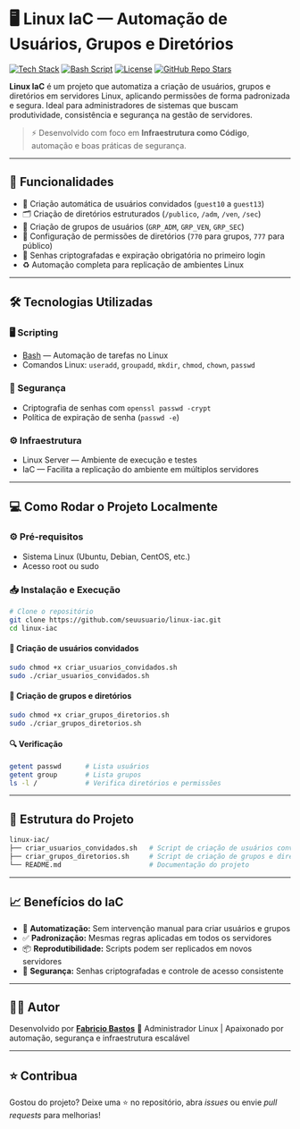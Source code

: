 # 🖥️ Linux IaC — Automação de Usuários, Grupos e Diretórios

[![Tech Stack](https://img.shields.io/badge/Stack-Linux_IaC-blueviolet?style=for-the-badge)](https://www.linux.org/)
[![Bash Script](https://img.shields.io/badge/Scripting-Bash-black?style=for-the-badge&logo=gnu-bash&logoColor=white)](https://www.gnu.org/software/bash/)
[![License](https://img.shields.io/badge/license-MIT-green?style=for-the-badge)](LICENSE)
[![GitHub Repo Stars](https://img.shields.io/github/stars/FabCode100/linux_IAC_Project?style=for-the-badge)](https://github.com/FabCode100/linux_IAC_Project/stargazers)

**Linux IaC** é um projeto que automatiza a criação de usuários, grupos e diretórios em servidores Linux, aplicando permissões de forma padronizada e segura. Ideal para administradores de sistemas que buscam produtividade, consistência e segurança na gestão de servidores.

> ⚡ Desenvolvido com foco em **Infraestrutura como Código**, automação e boas práticas de segurança.

---

## 🚀 Funcionalidades

- 👤 Criação automática de usuários convidados (`guest10` a `guest13`)  
- 🗂️ Criação de diretórios estruturados (`/publico`, `/adm`, `/ven`, `/sec`)  
- 👥 Criação de grupos de usuários (`GRP_ADM`, `GRP_VEN`, `GRP_SEC`)  
- 🔐 Configuração de permissões de diretórios (`770` para grupos, `777` para público)  
- 🔑 Senhas criptografadas e expiração obrigatória no primeiro login  
- ♻️ Automação completa para replicação de ambientes Linux  

---

## 🛠️ Tecnologias Utilizadas

### 🖥️ Scripting
- [Bash](https://www.gnu.org/software/bash/) — Automação de tarefas no Linux  
- Comandos Linux: `useradd`, `groupadd`, `mkdir`, `chmod`, `chown`, `passwd`

### 🔐 Segurança
- Criptografia de senhas com `openssl passwd -crypt`  
- Política de expiração de senha (`passwd -e`)  

### ⚙️ Infraestrutura
- Linux Server — Ambiente de execução e testes  
- IaC — Facilita a replicação do ambiente em múltiplos servidores

---

## 💻 Como Rodar o Projeto Localmente

### ⚙️ Pré-requisitos

- Sistema Linux (Ubuntu, Debian, CentOS, etc.)  
- Acesso root ou sudo  

### 📥 Instalação e Execução

```bash
# Clone o repositório
git clone https://github.com/seuusuario/linux-iac.git
cd linux-iac
````

#### 🔧 Criação de usuários convidados

```bash
sudo chmod +x criar_usuarios_convidados.sh
sudo ./criar_usuarios_convidados.sh
```

#### 🔧 Criação de grupos e diretórios

```bash
sudo chmod +x criar_grupos_diretorios.sh
sudo ./criar_grupos_diretorios.sh
```

#### 🔍 Verificação

```bash
getent passwd      # Lista usuários
getent group       # Lista grupos
ls -l /            # Verifica diretórios e permissões
```

---

## 📁 Estrutura do Projeto

```bash
linux-iac/
├── criar_usuarios_convidados.sh   # Script de criação de usuários convidados
├── criar_grupos_diretorios.sh     # Script de criação de grupos e diretórios
└── README.md                      # Documentação do projeto
```

---

## 📈 Benefícios do IaC

* 🔄 **Automatização:** Sem intervenção manual para criar usuários e grupos
* ✅ **Padronização:** Mesmas regras aplicadas em todos os servidores
* 📦 **Reprodutibilidade:** Scripts podem ser replicados em novos servidores
* 🔐 **Segurança:** Senhas criptografadas e controle de acesso consistente

---

## 🧑‍💻 Autor

Desenvolvido por [**Fabricio Bastos**](https://github.com/FabCode100)
💼 Administrador Linux | Apaixonado por automação, segurança e infraestrutura escalável

---

## ⭐ Contribua

Gostou do projeto?
Deixe uma ⭐ no repositório, abra *issues* ou envie *pull requests* para melhorias!

